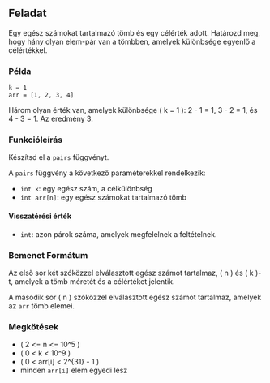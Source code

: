 
## Feladat

Egy egész számokat tartalmazó tömb és egy célérték adott. Határozd meg, hogy hány olyan elem-pár van a tömbben, amelyek különbsége egyenlő a célértékkel.

### Példa

```
k = 1
arr = [1, 2, 3, 4]
```

Három olyan érték van, amelyek különbsége \( k = 1 \): 2 - 1 = 1, 3 - 2 = 1, és 4 - 3 = 1. Az eredmény 3.

### Funkcióleírás

Készítsd el a `pairs` függvényt.

A `pairs` függvény a következő paraméterekkel rendelkezik:

- `int k`: egy egész szám, a célkülönbség
- `int arr[n]`: egy egész számokat tartalmazó tömb

#### Visszatérési érték

- `int`: azon párok száma, amelyek megfelelnek a feltételnek.

### Bemenet Formátum

Az első sor két szóközzel elválasztott egész számot tartalmaz, \( n \) és \( k \)-t, amelyek a tömb méretét és a célértéket jelentik.

A második sor \( n \) szóközzel elválasztott egész számot tartalmaz, amelyek az `arr` tömb elemei.

### Megkötések

- \( 2 <= n <= 10^5 \)
- \( 0 < k < 10^9 \)
- \( 0 < arr[i] < 2^{31} - 1 \)
- minden `arr[i]` elem egyedi lesz
